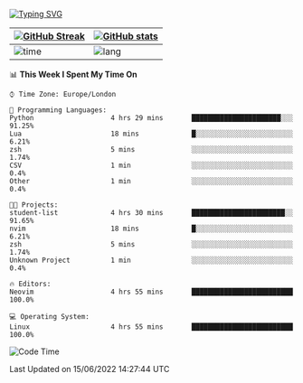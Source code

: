 [![Typing SVG](https://readme-typing-svg.herokuapp.com?size=23&duration=7000&color=168BC6&center=true&vCenter=true&width=500&lines=I+use+Arch+btw)](https://git.io/typing-svg)

| [![GitHub Streak](https://github-readme-streak-stats.herokuapp.com?user=akim-13&theme=github-dark)](https://git.io/streak-stats) | [![GitHub stats](https://github-readme-stats.vercel.app/api?username=akim-13&show_icons=true&theme=github_dark&border_color=2d9d42&title_color=2d9d42)](https://github.com/anuraghazra/github-readme-stats)|
|--------------- | --------------- |
| ![time](https://wakatime.com/share/@akim13/67613551-8a72-4b8c-9131-5e0d260425e2.svg)| ![lang](https://wakatime.com/share/@akim13/50c0a458-bfaf-45ba-b46b-df1959378a37.svg)  |


<!--This is temporary, testing how it works.
<p align="left">
    <img alt="Programming languages" src="https://wakatime.com/share/@akim13/50c0a458-bfaf-45ba-b46b-df1959378a37.svg" width="500px" height="300px">
    <br>
</p>-->

<!--START_SECTION:waka-->
📊 **This Week I Spent My Time On** 

```text
⌚︎ Time Zone: Europe/London

💬 Programming Languages: 
Python                   4 hrs 29 mins       ██████████████████████░░░   91.25% 
Lua                      18 mins             █░░░░░░░░░░░░░░░░░░░░░░░░   6.21% 
zsh                      5 mins              ░░░░░░░░░░░░░░░░░░░░░░░░░   1.74% 
CSV                      1 min               ░░░░░░░░░░░░░░░░░░░░░░░░░   0.4% 
Other                    1 min               ░░░░░░░░░░░░░░░░░░░░░░░░░   0.4%

🐱‍💻 Projects: 
student-list             4 hrs 30 mins       ███████████████████████░░   91.65% 
nvim                     18 mins             █░░░░░░░░░░░░░░░░░░░░░░░░   6.21% 
zsh                      5 mins              ░░░░░░░░░░░░░░░░░░░░░░░░░   1.74% 
Unknown Project          1 min               ░░░░░░░░░░░░░░░░░░░░░░░░░   0.4%

🔥 Editors: 
Neovim                   4 hrs 55 mins       █████████████████████████   100.0%

💻 Operating System: 
Linux                    4 hrs 55 mins       █████████████████████████   100.0%

```
![Code Time](http://img.shields.io/badge/Code%20Time-4%20hrs%2055%20mins-green)

 Last Updated on 15/06/2022 14:27:44 UTC
<!--END_SECTION:waka-->
